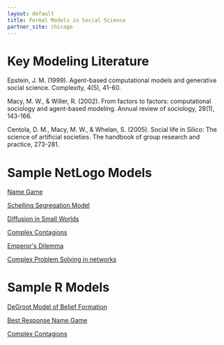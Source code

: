 ```yaml
---
layout: default
title: Formal Models in Social Science
partner_site: chicago
---
```


# Key Modeling Literature
Epstein, J. M. (1999). Agent-based computational models and generative social science. Complexity, 4(5), 41-60.

Macy, M. W., & Willer, R. (2002). From factors to factors: computational sociology and agent-based modeling. Annual review of sociology, 28(1), 143-166.

Centola, D. M., Macy, M. W., & Whelan, S. (2005). Social life in Silico: The science of artificial societies. The handbook of group research and practice, 273-281.

# Sample NetLogo Models
[Name Game](http://netlogoweb.org/web?url=http://modelingcommons.org/browse/5218/model_contents&name=Name%20Game)

[Schelling Segregation Model](http://netlogoweb.org/web?url=http://modelingcommons.org/browse/1466/model_contents&name=Schelling%20Segregation%20Model)

[Diffusion in Small Worlds](http://netlogoweb.org/web?url=http://modelingcommons.org/browse/5217/model_contents&name=Diffusion%20In%20Small%20Worlds)

[Complex Contagions](http://netlogoweb.org/web?url=http://modelingcommons.org/browse/5216/model_contents&name=Complex%20Contagions)

[Emperor's Dilemma](http://netlogoweb.org/web?url=http://modelingcommons.org/browse/5215/model_contents&name=Emperor%27s%20Dilemma)

[Complex Problem Solving in networks](http://netlogoweb.org/web?url=http://modelingcommons.org/browse/5219/model_contents&name=Problem%20Solving%20in%20Networks)

# Sample R Models
[DeGroot Model of Belief Formation](https://github.com/joshua-a-becker/degroot-simulation)

[Best Response Name Game](https://github.com/NetworkDynamicsGroup/BestResponseNameGame/blob/master/BestResponseNameGame.R)

[Complex Contagions](https://github.com/compsocialscience/summer-institute/blob/master/2018/chicago/complex_contagions.R)